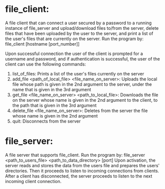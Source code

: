 # file_client:
A file client that can connect a user secured by a password to a running instance of file_server and upload/download files 
to/from the server, delete files that have been uploaded by the user to the server, and print a list of the user's files that are 
currently on the server.
Run the program by: file_client [hostname [port_number]]

Upon successful connection the user of the client is prompted for a username and password, and if authentication is successful, 
the user of the client can use the following commands:

1. list_of_files:
Prints a list of the user's files currently on the server
2. add_file <path_of_local_file> <file_name_on_server>:
Uploads the local file whose path is given in the 2nd argument to the server, under the name that is given in the 3rd argument
3. get_file <file_name_on_server> <path_to_local_file>:
Downloads the file on the server whose name is given in the 2nd argument to the client, to the path that is given in the 3rd argument
4. delete_file <file_name_on_server>:
Deletes from the server the file whose name is given in the 2nd argument
5. quit:
Disconnects from the server

# file_server:
A file server that supports file_client.
Run the program by: file_server <path_to_users_file> <path_to_data_directory> [port]
Upon activation, the server reads and stores the data from the users file and prepares the users' 
directories. Then it proceeds to listen to incoming connections from clients. After a client has disconnected, 
the server proceeds to listen to the next incoming client connection.
